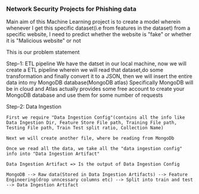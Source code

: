 ### Network Security Projects for Phishing data


Main aim of this Machine Learning project is to create a model wherein whenever I get this specific dataset(i.e from features in the dataset) from a specific website, I need to predict whether the website is "fake" or whether it is "Malicious website" or not

This is our problem statement

Step-1: ETL pipeline
    We have the datset in our local machine, now we will create a ETL pipeline wherein we will read that dataset,do some transformation and finally convert it to a JSON, then we will insert the entire data into my MongoDB database(MongoDB atlas)
    Specifically MongoDB will be in cloud and Atlas actually provides some free account to create your MongoDB database and use them for some number of requests
    
Step-2: Data Ingestion

    First we require "Data Ingestion Config"(contains all the info like Data Ingestion Dir, Feature Store File path, Training File path, Testing File path, Train Test split ratio, Collection Name)

    Next we will create another file, where be reading from MongoDb 

    Once we read all the data, we take all the "data ingestion config" info into "Data Ingestion Artifact"

    Data Ingestion Artifact => Is the output of Data Ingestion Config
     
    MongoDB --> Raw data(Stored in Data Ingestion Artifacts) --> Feature Engineering(drop unncessary columns etc) --> Split into train and test --> Data Ingestion Artifact
    

